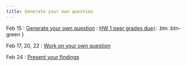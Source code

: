 ```yaml
---
title: Generate your own question
---
```


Feb 15
: [Generate your own question](4)
: [HW 1 peer grades due](){: .btn .btn-green }
 
Feb 17, 20, 22
: [Work on your own question](4)
 
Feb 24
: [Present your findings](4)
